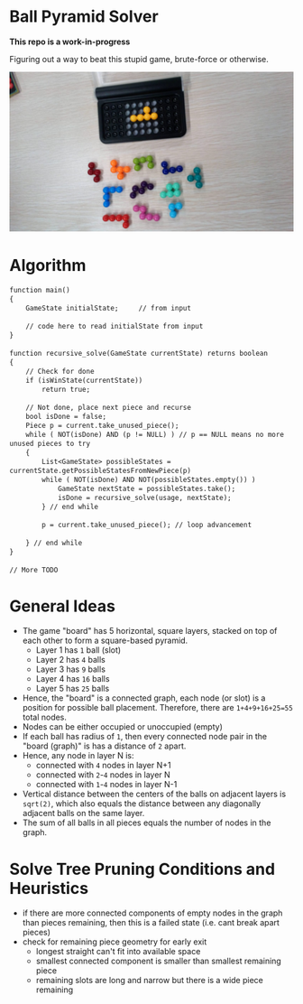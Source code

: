 # Ball Pyramid Solver

**This repo is a work-in-progress**

Figuring out a way to beat this stupid game, brute-force or otherwise.

![Alt text](images/game-overview.jpeg?raw=true "This BS")

# Algorithm

```
function main()
{
	GameState initialState; 	// from input	
	
	// code here to read initialState from input
}

function recursive_solve(GameState currentState) returns boolean
{
	// Check for done
	if (isWinState(currentState))
		return true;
	
	// Not done, place next piece and recurse
	bool isDone = false;
	Piece p = current.take_unused_piece();
	while ( NOT(isDone) AND (p != NULL) ) // p == NULL means no more unused pieces to try
	{
		List<GameState> possibleStates = currentState.getPossibleStatesFromNewPiece(p)
		while ( NOT(isDone) AND NOT(possibleStates.empty()) )
			GameState nextState = possibleStates.take();
			isDone = recursive_solve(usage, nextState);		
		} // end while
		
		p = current.take_unused_piece(); // loop advancement
		
	} // end while
}

// More TODO

```

# General Ideas

* The game "board" has 5 horizontal, square layers, stacked on top of each other to form a square-based pyramid. 
	* Layer 1 has `1` ball (slot)
	* Layer 2 has `4` balls
	* Layer 3 has `9` balls
	* Layer 4 has `16` balls
	* Layer 5 has `25` balls
* Hence, the "board" is a connected graph, each node (or slot) is a position for possible ball placement. Therefore, there are `1+4+9+16+25=55` total nodes.
* Nodes can be either occupied or unoccupied (empty)
* If each ball has radius of `1`, then every connected node pair in the "board (graph)" is has a distance of `2` apart.
* Hence, any node in layer N is:
	* connected with `4` nodes in layer N+1
	* connected with `2`-`4` nodes in layer N
	* connected with `1`-`4` nodes in layer N-1
* Vertical distance between the centers of the balls on adjacent layers is `sqrt(2)`, which also equals the distance between any diagonally adjacent balls on the same layer.
* The sum of all balls in all pieces equals the number of nodes in the graph.

# Solve Tree Pruning Conditions and Heuristics

* if there are more connected components of empty nodes in the graph than pieces remaining, then this is a failed state (i.e. cant break apart pieces)
* check for remaining piece geometry for early exit
	* longest straight can't fit into available space
	* smallest connected component is smaller than smallest remaining piece
	* remaining slots are long and narrow but there is a wide piece remaining